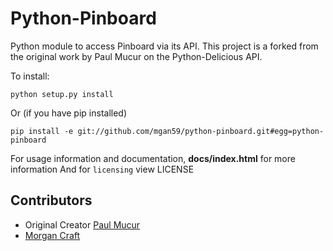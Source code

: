 Python-Pinboard
================

Python module to access Pinboard via its API. This project is a forked from the original work by Paul Mucur on the Python-Delicious API.  

To install:

    python setup.py install
    

Or (if you have pip installed)

    pip install -e git://github.com/mgan59/python-pinboard.git#egg=python-pinboard

For usage information and documentation, **docs/index.html** for more information
And for ```licensing``` view LICENSE

Contributors
------------

* Original Creator [Paul Mucur](https://github.com/mudge)
* [Morgan Craft](https://github.com/mgan59)
